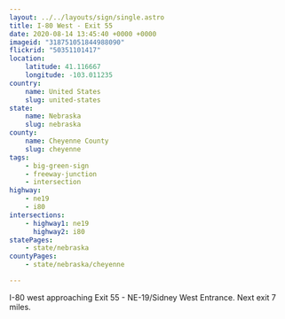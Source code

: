```yaml
---
layout: ../../layouts/sign/single.astro
title: I-80 West - Exit 55
date: 2020-08-14 13:45:40 +0000 +0000
imageid: "318751051844988090"
flickrid: "50351101417"
location:
    latitude: 41.116667
    longitude: -103.011235
country:
    name: United States
    slug: united-states
state:
    name: Nebraska
    slug: nebraska
county:
    name: Cheyenne County
    slug: cheyenne
tags:
    - big-green-sign
    - freeway-junction
    - intersection
highway:
    - ne19
    - i80
intersections:
    - highway1: ne19
      highway2: i80
statePages:
    - state/nebraska
countyPages:
    - state/nebraska/cheyenne

---
```

I-80 west approaching Exit 55 - NE-19/Sidney West Entrance.  Next exit 7 miles.